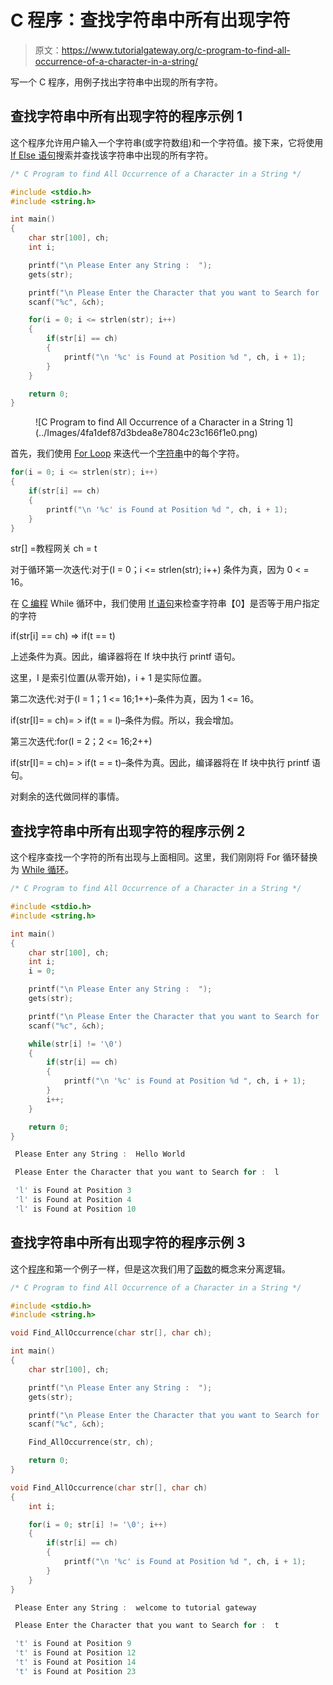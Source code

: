 # C 程序：查找字符串中所有出现字符

> 原文：<https://www.tutorialgateway.org/c-program-to-find-all-occurrence-of-a-character-in-a-string/>

写一个 C 程序，用例子找出字符串中出现的所有字符。

## 查找字符串中所有出现字符的程序示例 1

这个程序允许用户输入一个字符串(或字符数组)和一个字符值。接下来，它将使用 [If Else 语句](https://www.tutorialgateway.org/if-else-statement-in-c/)搜索并查找该字符串中出现的所有字符。

```c
/* C Program to find All Occurrence of a Character in a String */

#include <stdio.h>
#include <string.h>

int main()
{
  	char str[100], ch;
  	int i;

  	printf("\n Please Enter any String :  ");
  	gets(str);

  	printf("\n Please Enter the Character that you want to Search for :  ");
  	scanf("%c", &ch);

  	for(i = 0; i <= strlen(str); i++)
  	{
  		if(str[i] == ch)  
		{
  			printf("\n '%c' is Found at Position %d ", ch, i + 1);
 		}
	}

  	return 0;
}
```

<figure class="wp-block-image">![C Program to find All Occurrence of a Character in a String 1](../Images/4fa1def87d3bdea8e7804c23c166f1e0.png)</figure>

首先，我们使用 [For Loop](https://www.tutorialgateway.org/for-loop-in-c-programming/) 来迭代一个[字符串](https://www.tutorialgateway.org/c-string/)中的每个字符。

```c
for(i = 0; i <= strlen(str); i++)
{
	if(str[i] == ch)  
	{
		printf("\n '%c' is Found at Position %d ", ch, i + 1);   	
	}
}
```

str[] =教程网关
ch = t

对于循环第一次迭代:对于(I = 0；i <= strlen(str); i++)
条件为真，因为 0 < = 16。

在 [C 编程](https://www.tutorialgateway.org/c-programming/) While 循环中，我们使用 [If 语句](https://www.tutorialgateway.org/if-statement-in-c/)来检查字符串【0】是否等于用户指定的字符

if(str[i] == ch) => if(t == t)

上述条件为真。因此，编译器将在 If 块中执行 printf 语句。

这里，I 是索引位置(从零开始)，i + 1 是实际位置。

第二次迭代:对于(I = 1；1 <= 16;1++)–条件为真，因为 1 <= 16。

if(str[I]= = ch)= > if(t = = l)–条件为假。所以，我会增加。

第三次迭代:for(I = 2；2 <= 16;2++)

if(str[I]= = ch)= > if(t = = t)–条件为真。因此，编译器将在 If 块中执行 printf 语句。

对剩余的迭代做同样的事情。

## 查找字符串中所有出现字符的程序示例 2

这个程序查找一个字符的所有出现与上面相同。这里，我们刚刚将 For 循环替换为 [While 循环](https://www.tutorialgateway.org/while-loop-in-c/)。

```c
/* C Program to find All Occurrence of a Character in a String */

#include <stdio.h>
#include <string.h>

int main()
{
  	char str[100], ch;
  	int i;
	i = 0;

  	printf("\n Please Enter any String :  ");
  	gets(str);

  	printf("\n Please Enter the Character that you want to Search for :  ");
  	scanf("%c", &ch);

  	while(str[i] != '\0')
  	{
  		if(str[i] == ch)  
		{
  			printf("\n '%c' is Found at Position %d ", ch, i + 1);
 		}
 		i++;
	}

  	return 0;
}
```

```c
 Please Enter any String :  Hello World

 Please Enter the Character that you want to Search for :  l

 'l' is Found at Position 3 
 'l' is Found at Position 4 
 'l' is Found at Position 10
```

## 查找字符串中所有出现字符的程序示例 3

这个[程序](https://www.tutorialgateway.org/c-programming-examples/)和第一个例子一样，但是这次我们用了[函数](https://www.tutorialgateway.org/functions-in-c/)的概念来分离逻辑。

```c
/* C Program to find All Occurrence of a Character in a String */

#include <stdio.h>
#include <string.h>

void Find_AllOccurrence(char str[], char ch);

int main()
{
  	char str[100], ch;

  	printf("\n Please Enter any String :  ");
  	gets(str);

  	printf("\n Please Enter the Character that you want to Search for :  ");
  	scanf("%c", &ch);

  	Find_AllOccurrence(str, ch);

  	return 0;
}

void Find_AllOccurrence(char str[], char ch)
{
	int i;

	for(i = 0; str[i] != '\0'; i++)
	{
		if(str[i] == ch)
		{
			printf("\n '%c' is Found at Position %d ", ch, i + 1);
		}  
	}
}
```

```c
 Please Enter any String :  welcome to tutorial gateway

 Please Enter the Character that you want to Search for :  t

 't' is Found at Position 9 
 't' is Found at Position 12 
 't' is Found at Position 14 
 't' is Found at Position 23
```